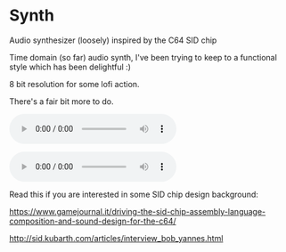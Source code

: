 # Synth
Audio synthesizer (loosely) inspired by the C64 SID chip

Time domain (so far) audio synth, I've been trying to keep to a functional style which has been delightful :)

8 bit resolution for some lofi action.

There's a fair bit more to do.

![frequency mod sample](/Synth/blob/master/Samples/frequencymod.wav)

![arpeggio](/Synth/blob/master/Samples/arpeggio.wav)

Read this if you are interested in some SID chip design background:

https://www.gamejournal.it/driving-the-sid-chip-assembly-language-composition-and-sound-design-for-the-c64/

http://sid.kubarth.com/articles/interview_bob_yannes.html

